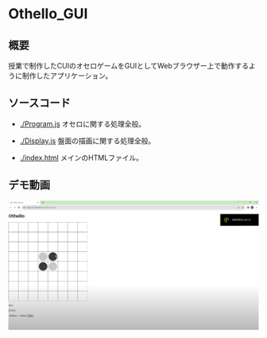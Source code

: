 # Othello_GUI
## 概要
授業で制作したCUIのオセロゲームをGUIとしてWebブラウザー上で動作するように制作したアプリケーション。

## ソースコード
- [./Program.js](./Program.js)
オセロに関する処理全般。

- [./Display.js](./Display.js)
盤面の描画に関する処理全般。

- [./index.html](./index.html)
メインのHTMLファイル。

## デモ動画
[!['デモ動画'](image.png)](https://youtu.be/Qr9mpbRFlko)
